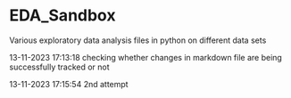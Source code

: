 # EDA_Sandbox
Various exploratory data analysis files in python on different data sets


13-11-2023 17:13:18 checking whether changes in markdown file are being successfully tracked or not 


13-11-2023 17:15:54 2nd attempt 

